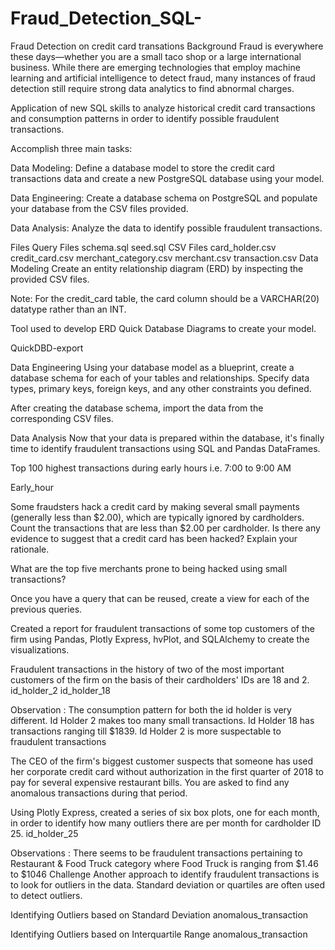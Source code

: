 # Fraud_Detection_SQL-
Fraud Detection on credit card transations
Background
Fraud is everywhere these days—whether you are a small taco shop or a large international business. While there are emerging technologies that employ machine learning and artificial intelligence to detect fraud, many instances of fraud detection still require strong data analytics to find abnormal charges.

Application of new SQL skills to analyze historical credit card transactions and consumption patterns in order to identify possible fraudulent transactions.

Accomplish three main tasks:

Data Modeling: Define a database model to store the credit card transactions data and create a new PostgreSQL database using your model.

Data Engineering: Create a database schema on PostgreSQL and populate your database from the CSV files provided.

Data Analysis: Analyze the data to identify possible fraudulent transactions.

Files
Query Files
schema.sql
seed.sql
CSV Files
card_holder.csv
credit_card.csv
merchant_category.csv
merchant.csv
transaction.csv
Data Modeling
Create an entity relationship diagram (ERD) by inspecting the provided CSV files.

Note: For the credit_card table, the card column should be a VARCHAR(20) datatype rather than an INT.

Tool used to develop ERD Quick Database Diagrams to create your model.

QuickDBD-export

Data Engineering
Using your database model as a blueprint, create a database schema for each of your tables and relationships. Specify data types, primary keys, foreign keys, and any other constraints you defined.

After creating the database schema, import the data from the corresponding CSV files.

Data Analysis
Now that your data is prepared within the database, it's finally time to identify fraudulent transactions using SQL and Pandas DataFrames.

Top 100 highest transactions during early hours i.e. 7:00 to 9:00 AM

Early_hour

Some fraudsters hack a credit card by making several small payments (generally less than $2.00), which are typically ignored by cardholders. Count the transactions that are less than $2.00 per cardholder. Is there any evidence to suggest that a credit card has been hacked? Explain your rationale.

What are the top five merchants prone to being hacked using small transactions?

Once you have a query that can be reused, create a view for each of the previous queries.

Created a report for fraudulent transactions of some top customers of the firm using Pandas, Plotly Express, hvPlot, and SQLAlchemy to create the visualizations.

Fraudulent transactions in the history of two of the most important customers of the firm on the basis of their cardholders' IDs are 18 and 2.
id_holder_2 id_holder_18

Observation : The consumption pattern for both the id holder is very different. Id Holder 2 makes too many small transactions. Id Holder 18 has transactions ranging till $1839. Id Holder 2 is more suspectable to fraudulent transactions

The CEO of the firm's biggest customer suspects that someone has used her corporate credit card without authorization in the first quarter of 2018 to pay for several expensive restaurant bills. You are asked to find any anomalous transactions during that period.

Using Plotly Express, created a series of six box plots, one for each month, in order to identify how many outliers there are per month for cardholder ID 25.
id_holder_25

Observations : There seems to be fraudulent transactions pertaining to Restaurant & Food Truck category where Food Truck is ranging from $1.46 to $1046
Challenge
Another approach to identify fraudulent transactions is to look for outliers in the data. Standard deviation or quartiles are often used to detect outliers.

Identifying Outliers based on Standard Deviation
anomalous_transaction

Identifying Outliers based on Interquartile Range
anomalous_transaction
